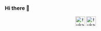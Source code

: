 ### Hi there 👋

<p align="center">
<a href="https://linkedin.com/in/łukasz-owczarczuk" target="blank"><img align="center" src="https://cdn.jsdelivr.net/npm/simple-icons@3.0.1/icons/linkedin.svg" alt="łukasz-owczarczuk" height="30" width="30" /></a>
<a href="https://stackoverflow.com/users/5700535/owczar?tab=profile" target="blank"><img align="center" src="https://cdn.jsdelivr.net/npm/simple-icons@3.0.1/icons/stackoverflow.svg" alt="łukasz-owczarczuk" height="30" width="30" /></a>
</p>
